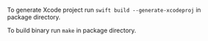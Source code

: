 To generate Xcode project run `swift build --generate-xcodeproj` in package directory.

To build binary run `make` in package directory.